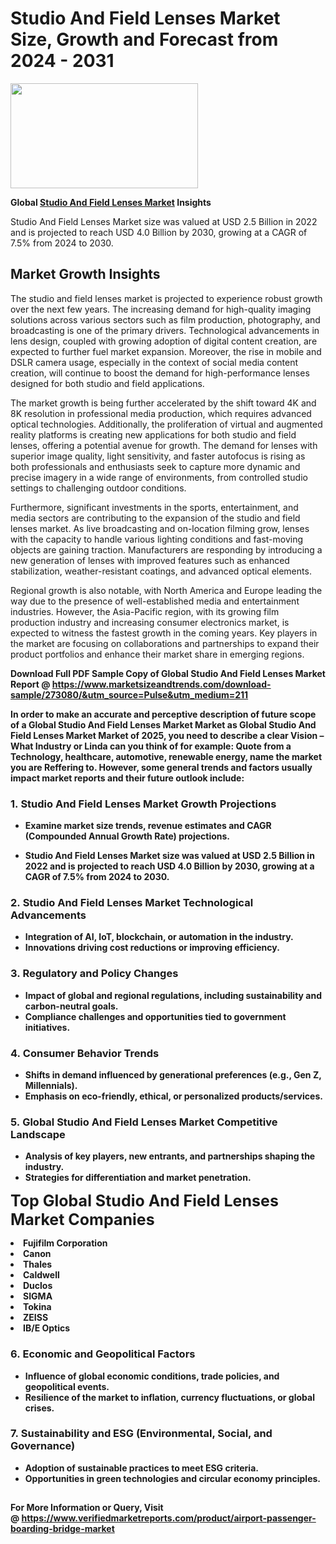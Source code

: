 <H1>Studio And Field Lenses Market Size, Growth and Forecast from 2024 - 2031</H1><img class="aligncenter size-medium wp-image-584254" src="https://thirdeyenews.in/wp-content/uploads/2024/09/Global-Market-Research-300x168.jpeg" alt="" width="300" height="168" /><p><strong>Global&nbsp;<a href="https://www.marketsizeandtrends.com/download-sample/273080/&amp;utm_source=Pulse&amp;utm_medium=211">Studio And Field Lenses Market</a> Insights</strong></p><p>Studio And Field Lenses Market size was valued at USD 2.5 Billion in 2022 and is projected to reach USD 4.0 Billion by 2030, growing at a CAGR of 7.5% from 2024 to 2030.</p><p><h2>Market Growth Insights</h2> <p>The studio and field lenses market is projected to experience robust growth over the next few years. The increasing demand for high-quality imaging solutions across various sectors such as film production, photography, and broadcasting is one of the primary drivers. Technological advancements in lens design, coupled with growing adoption of digital content creation, are expected to further fuel market expansion. Moreover, the rise in mobile and DSLR camera usage, especially in the context of social media content creation, will continue to boost the demand for high-performance lenses designed for both studio and field applications.</p> <p><strong></strong></p> <p>The market growth is being further accelerated by the shift toward 4K and 8K resolution in professional media production, which requires advanced optical technologies. Additionally, the proliferation of virtual and augmented reality platforms is creating new applications for both studio and field lenses, offering a potential avenue for growth. The demand for lenses with superior image quality, light sensitivity, and faster autofocus is rising as both professionals and enthusiasts seek to capture more dynamic and precise imagery in a wide range of environments, from controlled studio settings to challenging outdoor conditions.</p> <p>Furthermore, significant investments in the sports, entertainment, and media sectors are contributing to the expansion of the studio and field lenses market. As live broadcasting and on-location filming grow, lenses with the capacity to handle various lighting conditions and fast-moving objects are gaining traction. Manufacturers are responding by introducing a new generation of lenses with improved features such as enhanced stabilization, weather-resistant coatings, and advanced optical elements.</p> <p>Regional growth is also notable, with North America and Europe leading the way due to the presence of well-established media and entertainment industries. However, the Asia-Pacific region, with its growing film production industry and increasing consumer electronics market, is expected to witness the fastest growth in the coming years. Key players in the market are focusing on collaborations and partnerships to expand their product portfolios and enhance their market share in emerging regions.</p> <p><strong></p><p><span class=""><strong>Download Full PDF Sample Copy of Global Studio And Field Lenses Market Report</strong> @ <a href="https://www.marketsizeandtrends.com/download-sample/273080/&amp;utm_source=Pulse&amp;utm_medium=211" target="_blank">https://www.marketsizeandtrends.com/download-sample/273080/&amp;utm_source=Pulse&amp;utm_medium=211</a></span></p><p>In order to make an accurate and perceptive description of future scope of a Global&nbsp;Studio And Field Lenses Market Market as Global&nbsp;Studio And Field Lenses Market Market of 2025, you need to describe a clear Vision &ndash; What Industry or Linda can you think of for example: Quote from a Technology, healthcare, automotive, renewable energy, name the market you are Reffering to. However, some general trends and factors usually impact market reports and their future outlook include:</p><h3>1.&nbsp;<strong>Studio And Field Lenses Market Growth Projections</strong></h3><ul><li>Examine market size trends, revenue estimates and CAGR (Compounded Annual Growth Rate) projections.</li><li><p>Studio And Field Lenses Market size was valued at USD 2.5 Billion in 2022 and is projected to reach USD 4.0 Billion by 2030, growing at a CAGR of 7.5% from 2024 to 2030.</p></li></ul><h3>2.&nbsp;<strong>Studio And Field Lenses Market Technological Advancements</strong></h3><ul><li>Integration of AI, IoT, blockchain, or automation in the industry.</li><li>Innovations driving cost reductions or improving efficiency.</li></ul><h3>3.&nbsp;<strong>Regulatory and Policy Changes</strong></h3><ul><li>Impact of global and regional regulations, including sustainability and carbon-neutral goals.</li><li>Compliance challenges and opportunities tied to government initiatives.</li></ul><h3>4.&nbsp;<strong>Consumer Behavior Trends</strong></h3><ul><li>Shifts in demand influenced by generational preferences (e.g., Gen Z, Millennials).</li><li>Emphasis on eco-friendly, ethical, or personalized products/services.</li></ul><h3>5.&nbsp;<strong>Global Studio And Field Lenses Market Competitive Landscape</strong></h3><ul><li>Analysis of key players, new entrants, and partnerships shaping the industry.</li><li>Strategies for differentiation and market penetration.</li></ul><p data-pm-slice="1 1 []"><span style="color: inherit; font-family: inherit; font-size: 25px;">Top Global Studio And Field Lenses Market Companies</span></p><div class="" data-test-id=""><p><li>Fujifilm Corporation</li><li> Canon</li><li> Thales</li><li> Caldwell</li><li> Duclos</li><li> SIGMA</li><li> Tokina</li><li> ZEISS</li><li> IB/E Optics</li></p></div><h3>6.&nbsp;<strong>Economic and Geopolitical Factors</strong></h3><ul><li>Influence of global economic conditions, trade policies, and geopolitical events.</li><li>Resilience of the market to inflation, currency fluctuations, or global crises.</li></ul><h3>7.&nbsp;<strong>Sustainability and ESG (Environmental, Social, and Governance)</strong></h3><ul><li>Adoption of sustainable practices to meet ESG criteria.</li><li>Opportunities in green technologies and circular economy principles.</li></ul><h2><strong style="font-size: 14px;">For More Information or Query, Visit @&nbsp;</strong><a style="background-color: #ffffff; font-size: 14px;" href="https://www.marketsizeandtrends.com/report/studio-and-field-lenses-market/" target="_blank">https://www.verifiedmarketreports.com/product/airport-passenger-boarding-bridge-market</a></h2>
